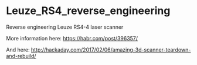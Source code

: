 # Leuze_RS4_reverse_engineering  
Reverse engineering Leuze RS4-4 laser scanner  

More information here: https://habr.com/post/396357/  

And here: http://hackaday.com/2017/02/06/amazing-3d-scanner-teardown-and-rebuild/
